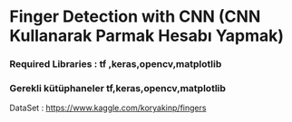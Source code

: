 # Finger Detection with CNN (CNN Kullanarak Parmak Hesabı Yapmak)


### Required Libraries : tf ,keras,opencv,matplotlib


### Gerekli kütüphaneler tf,keras,opencv,matplotlib


DataSet : https://www.kaggle.com/koryakinp/fingers

 
